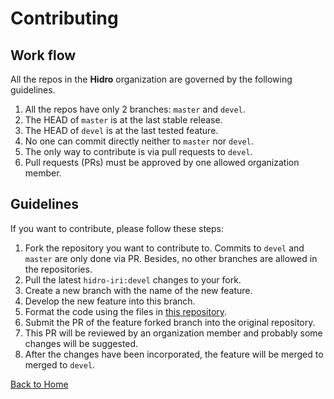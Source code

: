 # Contributing

## Work flow

All the repos in the **Hidro** organization are governed by the following guidelines.

1. All the repos have only 2 branches: `master` and `devel`.
2. The HEAD of `master` is at the last stable release.
3. The HEAD of `devel` is at the last tested feature.
4. No one can commit directly neither to `master` nor `devel`.
5. The only way to contribute is via pull requests to `devel`.
6. Pull requests (PRs) must be approved by one allowed organization member.

## Guidelines

If you want to contribute, please follow these steps:

1. Fork the repository you want to contribute to. Commits to `devel` and `master` are only done via PR. Besides, no other branches are allowed in the repositories.
2. Pull the latest `hidro-iri:devel` changes to your fork.
3. Create a new branch with the name of the new feature.
4. Develop the new feature into this branch.
5. Format the code using the files in [this repository](https://github.com/hidro-iri/linters).
6. Submit the PR of the feature forked branch into the original repository.
7. This PR will be reviewed by an organization member and probably some changes will be suggested.
8. After the changes have been incorporated, the feature will be merged to merged to `devel`.

[Back to Home](../profile/README.md)
